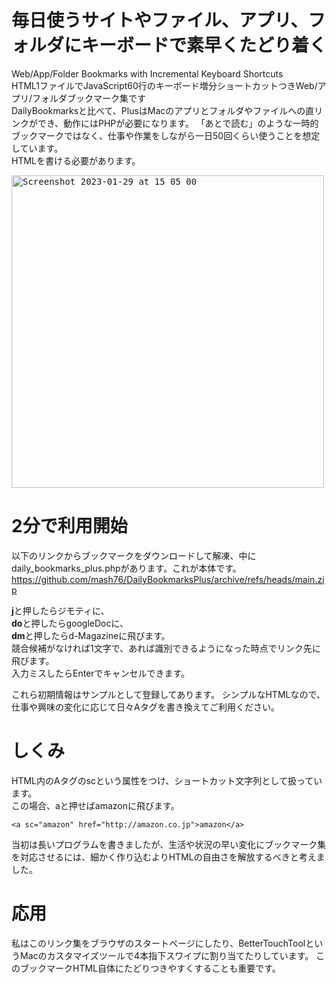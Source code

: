 # 毎日使うサイトやファイル、アプリ、フォルダにキーボードで素早くたどり着く
Web/App/Folder Bookmarks with Incremental Keyboard Shortcuts  
HTML1ファイルでJavaScript60行のキーボード増分ショートカットつきWeb/アプリ/フォルダブックマーク集です  
DailyBookmarksと比べて、PlusはMacのアプリとフォルダやファイルへの直リンクができ、動作にはPHPが必要になります。
「あとで読む」のような一時的ブックマークではなく、仕事や作業をしながら一日50回くらい使うことを想定しています。  
HTMLを書ける必要があります。  

<kbd><img width="500" alt="Screenshot 2023-01-29 at 15 05 00" src="https://user-images.githubusercontent.com/1288268/215308281-af03ddf9-3915-47ba-bfc1-2dbb8b354880.png"></kbd>

# 2分で利用開始
以下のリンクからブックマークをダウンロードして解凍、中にdaily_bookmarks_plus.phpがあります。これが本体です。  
https://github.com/mash76/DailyBookmarksPlus/archive/refs/heads/main.zip
  
**j**と押したらジモティに、  
**do**と押したらgoogleDocに、  
**dm**と押したらd-Magazineに飛びます。  
競合候補がなければ1文字で、あれば識別できるようになった時点でリンク先に飛びます。  
入力ミスしたらEnterでキャンセルできます。

これら初期情報はサンプルとして登録してあります。
シンプルなHTMLなので、仕事や興味の変化に応じて日々Aタグを書き換えてご利用ください。

# しくみ
HTML内のAタグのscという属性をつけ、ショートカット文字列として扱っています。  
この場合、aと押せばamazonに飛びます。  
```
<a sc="amazon" href="http://amazon.co.jp">amazon</a>
```

当初は長いプログラムを書きましたが、生活や状況の早い変化にブックマーク集を対応させるには、細かく作り込むよりHTMLの自由さを解放するべきと考えました。

# 応用
私はこのリンク集をブラウザのスタートページにしたり、BetterTouchToolというMacのカスタマイズツールで4本指下スワイプに割り当てたりしています。
このブックマークHTML自体にたどりつきやすくすることも重要です。



